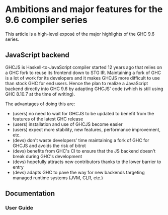 # Ambitions and major features for the 9.6 compiler series

This article is a high-level exposé of the major highlights of the GHC 9.6 series.

## JavaScript backend

GHCJS is Haskell-to-JavaScript compiler started 12 years ago that relies on a GHC fork to reuse its frontend down to STG IR. Maintaining a fork of GHC is a lot of work for its developers and it makes GHCJS more difficult to use than stock GHC for end users. Hence the plan to realize a JavaScript backend directly into GHC 9.6 by adapting GHCJS' code (which is still using GHC 8.10.7 at the time of writing).

The advantages of doing this are:
- (users) no need to wait for GHCJS to be updated to benefit from the features of the latest GHC release
- (users) installation and use of GHCJS become easier
- (users) expect more stability, new features, performance improvement, etc.
- (devs) don't waste developers' time maintaining a fork of GHC for GHCJS and avoids the risk of bitrot
- (devs) benefits from GHC's CI to ensure that the JS backend doesn't break during GHC's development
- (devs) hopefully attracts new contributors thanks to the lower barrier to entry
- (devs) adapts GHC to pave the way for new backends targeting managed runtime systems (JVM, CLR, etc.)

## Documentation

### User Guide